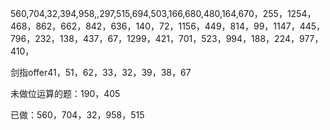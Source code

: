 560,704,32,394,958,,297,515,694,503,166,680,480,164,670，255，1254，468，862，662，842，636，140，72，1156，449，814，99，1147，445，796，232，138，437，67，1299，421，701，523，994，188，224，977，410，

剑指offer41，51，62，33，32，39，38，67

未做位运算的题：190，405

已做：560，704，32，958，515

